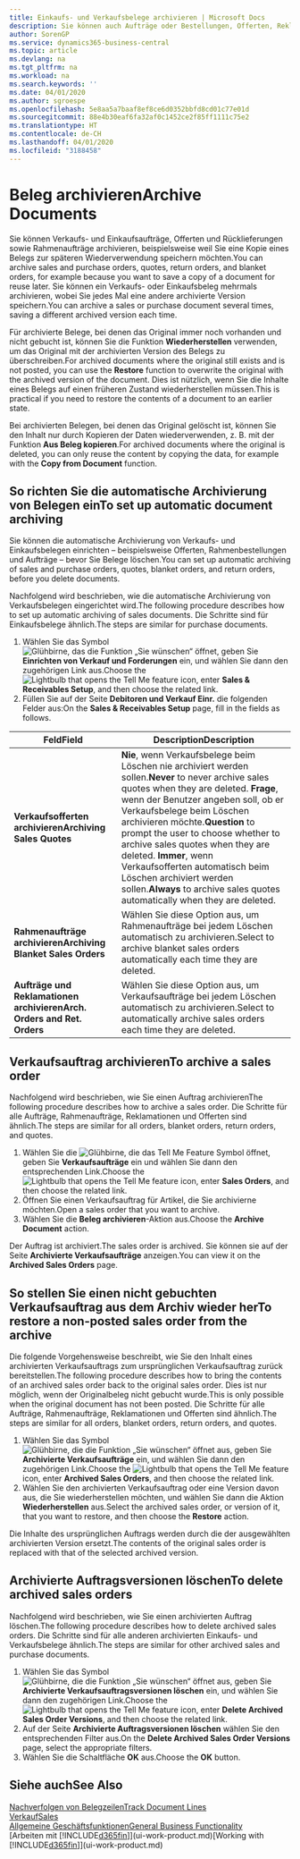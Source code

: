 ```yaml
---
title: Einkaufs- und Verkaufsbelege archivieren | Microsoft Docs
description: Sie können auch Aufträge oder Bestellungen, Offerten, Reklamationen und Rahmenaufträge archivieren, und Sie können den archivierten Beleg verwenden, um den Beleg neu zu erstellen, dass er aus archiviert wurde.
author: SorenGP
ms.service: dynamics365-business-central
ms.topic: article
ms.devlang: na
ms.tgt_pltfrm: na
ms.workload: na
ms.search.keywords: ''
ms.date: 04/01/2020
ms.author: sgroespe
ms.openlocfilehash: 5e8aa5a7baaf8ef8ce6d0352bbfd8cd01c77e01d
ms.sourcegitcommit: 88e4b30eaf6fa32af0c1452ce2f85ff1111c75e2
ms.translationtype: HT
ms.contentlocale: de-CH
ms.lasthandoff: 04/01/2020
ms.locfileid: "3188458"
---
```

# <a name="archive-documents"></a><span data-ttu-id="3621b-103">Beleg archivieren</span><span class="sxs-lookup"><span data-stu-id="3621b-103">Archive Documents</span></span>
<span data-ttu-id="3621b-104">Sie können Verkaufs- und Einkaufsaufträge, Offerten und Rücklieferungen sowie Rahmenaufträge archivieren, beispielsweise weil Sie eine Kopie eines Belegs zur späteren Wiederverwendung speichern möchten.</span><span class="sxs-lookup"><span data-stu-id="3621b-104">You can archive sales and purchase orders, quotes, return orders, and blanket orders, for example because you want to save a copy of a document for reuse later.</span></span> <span data-ttu-id="3621b-105">Sie können ein Verkaufs- oder Einkaufsbeleg mehrmals archivieren, wobei Sie jedes Mal eine andere archivierte Version speichern.</span><span class="sxs-lookup"><span data-stu-id="3621b-105">You can archive a sales or purchase document several times, saving a different archived version each time.</span></span>

<span data-ttu-id="3621b-106">Für archivierte Belege, bei denen das Original immer noch vorhanden und nicht gebucht ist, können Sie die Funktion **Wiederherstellen** verwenden, um das Original mit der archivierten Version des Belegs zu überschreiben.</span><span class="sxs-lookup"><span data-stu-id="3621b-106">For archived documents where the original still exists and is not posted, you can use the **Restore** function to overwrite the original with the archived version of the document.</span></span> <span data-ttu-id="3621b-107">Dies ist nützlich, wenn Sie die Inhalte eines Belegs auf einen früheren Zustand wiederherstellen müssen.</span><span class="sxs-lookup"><span data-stu-id="3621b-107">This is practical if you need to restore the contents of a document to an earlier state.</span></span>

<span data-ttu-id="3621b-108">Bei archivierten Belegen, bei denen das Original gelöscht ist, können Sie den Inhalt nur durch Kopieren der Daten wiederverwenden, z. B. mit der Funktion **Aus Beleg kopieren**.</span><span class="sxs-lookup"><span data-stu-id="3621b-108">For archived documents where the original is deleted, you can only reuse the content by copying the data, for example with the **Copy from Document** function.</span></span>   

## <a name="to-set-up-automatic-document-archiving"></a><span data-ttu-id="3621b-109">So richten Sie die automatische Archivierung von Belegen ein</span><span class="sxs-lookup"><span data-stu-id="3621b-109">To set up automatic document archiving</span></span>  
<span data-ttu-id="3621b-110">Sie können die automatische Archivierung von Verkaufs- und Einkaufsbelegen einrichten – beispielsweise Offerten, Rahmenbestellungen und Aufträge – bevor Sie Belege löschen.</span><span class="sxs-lookup"><span data-stu-id="3621b-110">You can set up automatic archiving of sales and purchase orders, quotes, blanket orders, and return orders, before you delete documents.</span></span>

<span data-ttu-id="3621b-111">Nachfolgend wird beschrieben, wie die automatische Archivierung von Verkaufsbelegen eingerichtet wird.</span><span class="sxs-lookup"><span data-stu-id="3621b-111">The following procedure describes how to set up automatic archiving of sales documents.</span></span> <span data-ttu-id="3621b-112">Die Schritte sind für Einkaufsbelege ähnlich.</span><span class="sxs-lookup"><span data-stu-id="3621b-112">The steps are similar for purchase documents.</span></span>
1.  <span data-ttu-id="3621b-113">Wählen Sie das Symbol ![Glühbirne, das die Funktion „Sie wünschen“ öffnet](media/ui-search/search_small.png "Tell Me-Funktion"), geben Sie **Einrichten von Verkauf und Forderungen** ein, und wählen Sie dann den zugehörigen Link aus.</span><span class="sxs-lookup"><span data-stu-id="3621b-113">Choose the ![Lightbulb that opens the Tell Me feature](media/ui-search/search_small.png "Tell me what you want to do") icon, enter **Sales & Receivables Setup**, and then choose the related link.</span></span>
2. <span data-ttu-id="3621b-114">Füllen Sie auf der Seite **Debitoren und Verkauf Einr.** die folgenden Felder aus:</span><span class="sxs-lookup"><span data-stu-id="3621b-114">On the **Sales & Receivables Setup** page, fill in the fields as follows.</span></span>

|<span data-ttu-id="3621b-115">Feld</span><span class="sxs-lookup"><span data-stu-id="3621b-115">Field</span></span>|<span data-ttu-id="3621b-116">Description</span><span class="sxs-lookup"><span data-stu-id="3621b-116">Description</span></span>|
|-----|-----------|
|<span data-ttu-id="3621b-117">**Verkaufsofferten archivieren**</span><span class="sxs-lookup"><span data-stu-id="3621b-117">**Archiving Sales Quotes**</span></span>|<span data-ttu-id="3621b-118">**Nie**, wenn Verkaufsbelege beim Löschen nie archiviert werden sollen.</span><span class="sxs-lookup"><span data-stu-id="3621b-118">**Never** to never archive sales quotes when they are deleted.</span></span> <span data-ttu-id="3621b-119">**Frage**, wenn der Benutzer angeben soll, ob er Verkaufsbelege beim Löschen archivieren möchte.</span><span class="sxs-lookup"><span data-stu-id="3621b-119">**Question** to prompt the user to choose whether to archive sales quotes when they are deleted.</span></span> <span data-ttu-id="3621b-120">**Immer**, wenn Verkaufsofferten automatisch beim Löschen archiviert werden sollen.</span><span class="sxs-lookup"><span data-stu-id="3621b-120">**Always** to archive sales quotes automatically when they are deleted.</span></span>|
|<span data-ttu-id="3621b-121">**Rahmenaufträge archivieren**</span><span class="sxs-lookup"><span data-stu-id="3621b-121">**Archiving Blanket Sales Orders**</span></span>|<span data-ttu-id="3621b-122">Wählen Sie diese Option aus, um Rahmenaufträge bei jedem Löschen automatisch zu archivieren.</span><span class="sxs-lookup"><span data-stu-id="3621b-122">Select to archive blanket sales orders automatically each time they are deleted.</span></span>|
|<span data-ttu-id="3621b-123">**Aufträge und Reklamationen archivieren**</span><span class="sxs-lookup"><span data-stu-id="3621b-123">**Arch. Orders and Ret. Orders**</span></span>|<span data-ttu-id="3621b-124">Wählen Sie diese Option aus, um Verkaufsaufträge bei jedem Löschen automatisch zu archivieren.</span><span class="sxs-lookup"><span data-stu-id="3621b-124">Select to automatically archive sales orders each time they are deleted.</span></span>|

## <a name="to-archive-a-sales-order"></a><span data-ttu-id="3621b-125">Verkaufsauftrag archivieren</span><span class="sxs-lookup"><span data-stu-id="3621b-125">To archive a sales order</span></span>
<span data-ttu-id="3621b-126">Nachfolgend wird beschrieben, wie Sie einen Auftrag archivieren</span><span class="sxs-lookup"><span data-stu-id="3621b-126">The following procedure describes how to archive a sales order.</span></span> <span data-ttu-id="3621b-127">Die Schritte für alle Aufträge, Rahmenaufträge, Reklamationen und Offerten sind ähnlich.</span><span class="sxs-lookup"><span data-stu-id="3621b-127">The steps are similar for all orders, blanket orders, return orders, and quotes.</span></span>

1.  <span data-ttu-id="3621b-128">Wählen Sie die ![Glühbirne, die das Tell Me Feature](media/ui-search/search_small.png "Tell Me-Funktion") Symbol öffnet, geben Sie **Verkaufsaufträge** ein und wählen Sie dann den entsprechenden Link.</span><span class="sxs-lookup"><span data-stu-id="3621b-128">Choose the ![Lightbulb that opens the Tell Me feature](media/ui-search/search_small.png "Tell me what you want to do") icon, enter **Sales Orders**, and then choose the related link.</span></span>  
2.  <span data-ttu-id="3621b-129">Öffnen Sie einen Verkaufsauftrag für Artikel, die Sie archivierne möchten.</span><span class="sxs-lookup"><span data-stu-id="3621b-129">Open a sales order that you want to archive.</span></span>  
3.  <span data-ttu-id="3621b-130">Wählen Sie die **Beleg archivieren**-Aktion aus.</span><span class="sxs-lookup"><span data-stu-id="3621b-130">Choose the **Archive Document** action.</span></span>

<span data-ttu-id="3621b-131">Der Auftrag ist archiviert.</span><span class="sxs-lookup"><span data-stu-id="3621b-131">The sales order is archived.</span></span> <span data-ttu-id="3621b-132">Sie können sie auf der Seite **Archivierte Verkaufsaufträge** anzeigen.</span><span class="sxs-lookup"><span data-stu-id="3621b-132">You can view it on the **Archived Sales Orders** page.</span></span>

## <a name="to-restore-a-non-posted-sales-order-from-the-archive"></a><span data-ttu-id="3621b-133">So stellen Sie einen nicht gebuchten Verkaufsauftrag aus dem Archiv wieder her</span><span class="sxs-lookup"><span data-stu-id="3621b-133">To restore a non-posted sales order from the archive</span></span>
<span data-ttu-id="3621b-134">Die folgende Vorgehensweise beschreibt, wie Sie den Inhalt eines archivierten Verkaufsauftrags zum ursprünglichen Verkaufsauftrag zurück bereitstellen.</span><span class="sxs-lookup"><span data-stu-id="3621b-134">The following procedure describes how to bring the contents of an archived sales order back to the original sales order.</span></span> <span data-ttu-id="3621b-135">Dies ist nur möglich, wenn der Originalbeleg nicht gebucht wurde.</span><span class="sxs-lookup"><span data-stu-id="3621b-135">This is only possible when the original document has not been posted.</span></span> <span data-ttu-id="3621b-136">Die Schritte für alle Aufträge, Rahmenaufträge, Reklamationen und Offerten sind ähnlich.</span><span class="sxs-lookup"><span data-stu-id="3621b-136">The steps are similar for all orders, blanket orders, return orders, and quotes.</span></span>

1. <span data-ttu-id="3621b-137">Wählen Sie das Symbol ![Glühbirne, die die Funktion „Sie wünschen“ öffnet](media/ui-search/search_small.png "Tell Me-Funktion") aus, geben Sie **Archivierte Verkaufsaufträge** ein, und wählen Sie dann den zugehörigen Link.</span><span class="sxs-lookup"><span data-stu-id="3621b-137">Choose the ![Lightbulb that opens the Tell Me feature](media/ui-search/search_small.png "Tell me what you want to do") icon, enter **Archived Sales Orders**, and then choose the related link.</span></span>
2. <span data-ttu-id="3621b-138">Wählen Sie den archivierten Verkaufsauftrag oder eine Version davon aus, die Sie wiederherstellen möchten, und wählen Sie dann die Aktion **Wiederherstellen** aus.</span><span class="sxs-lookup"><span data-stu-id="3621b-138">Select the archived sales order, or version of it, that you want to restore, and then choose the **Restore** action.</span></span>  

<span data-ttu-id="3621b-139">Die Inhalte des ursprünglichen Auftrags werden durch die der ausgewählten archivierten Version ersetzt.</span><span class="sxs-lookup"><span data-stu-id="3621b-139">The contents of the original sales order is replaced with that of the selected archived version.</span></span>

## <a name="to-delete-archived-sales-orders"></a><span data-ttu-id="3621b-140">Archivierte Auftragsversionen löschen</span><span class="sxs-lookup"><span data-stu-id="3621b-140">To delete archived sales orders</span></span>
<span data-ttu-id="3621b-141">Nachfolgend wird beschrieben, wie Sie einen archivierten Auftrag löschen.</span><span class="sxs-lookup"><span data-stu-id="3621b-141">The following procedure describes how to delete archived sales orders.</span></span> <span data-ttu-id="3621b-142">Die Schritte sind für alle anderen archivierten Einkaufs- und Verkaufsbelege ähnlich.</span><span class="sxs-lookup"><span data-stu-id="3621b-142">The steps are similar for other archived sales and purchase documents.</span></span>

1.  <span data-ttu-id="3621b-143">Wählen Sie das Symbol ![Glühbirne, die die Funktion „Sie wünschen“ öffnet](media/ui-search/search_small.png "Tell Me-Funktion") aus, geben Sie **Archivierte Verkaufsauftragsversionen löschen** ein, und wählen Sie dann den zugehörigen Link.</span><span class="sxs-lookup"><span data-stu-id="3621b-143">Choose the ![Lightbulb that opens the Tell Me feature](media/ui-search/search_small.png "Tell me what you want to do") icon, enter **Delete Archived Sales Order Versions**, and then choose the related link.</span></span>  
2.  <span data-ttu-id="3621b-144">Auf der Seite **Archivierte Auftragsversionen löschen** wählen Sie den entsprechenden Filter aus.</span><span class="sxs-lookup"><span data-stu-id="3621b-144">On the **Delete Archived Sales Order Versions** page, select the appropriate filters.</span></span>  
3.  <span data-ttu-id="3621b-145">Wählen Sie die Schaltfläche **OK** aus.</span><span class="sxs-lookup"><span data-stu-id="3621b-145">Choose the **OK** button.</span></span>

## <a name="see-also"></a><span data-ttu-id="3621b-146">Siehe auch</span><span class="sxs-lookup"><span data-stu-id="3621b-146">See Also</span></span>
[<span data-ttu-id="3621b-147">Nachverfolgen von Belegzeilen</span><span class="sxs-lookup"><span data-stu-id="3621b-147">Track Document Lines</span></span>](across-how-to-track-document-lines.md)  
[<span data-ttu-id="3621b-148">Verkauf</span><span class="sxs-lookup"><span data-stu-id="3621b-148">Sales</span></span>](sales-manage-sales.md)  
[<span data-ttu-id="3621b-149">Allgemeine Geschäftsfunktionen</span><span class="sxs-lookup"><span data-stu-id="3621b-149">General Business Functionality</span></span>](ui-across-business-areas.md)  
<span data-ttu-id="3621b-150">[Arbeiten mit [!INCLUDE[d365fin](includes/d365fin_md.md)]](ui-work-product.md)</span><span class="sxs-lookup"><span data-stu-id="3621b-150">[Working with [!INCLUDE[d365fin](includes/d365fin_md.md)]](ui-work-product.md)</span></span>
